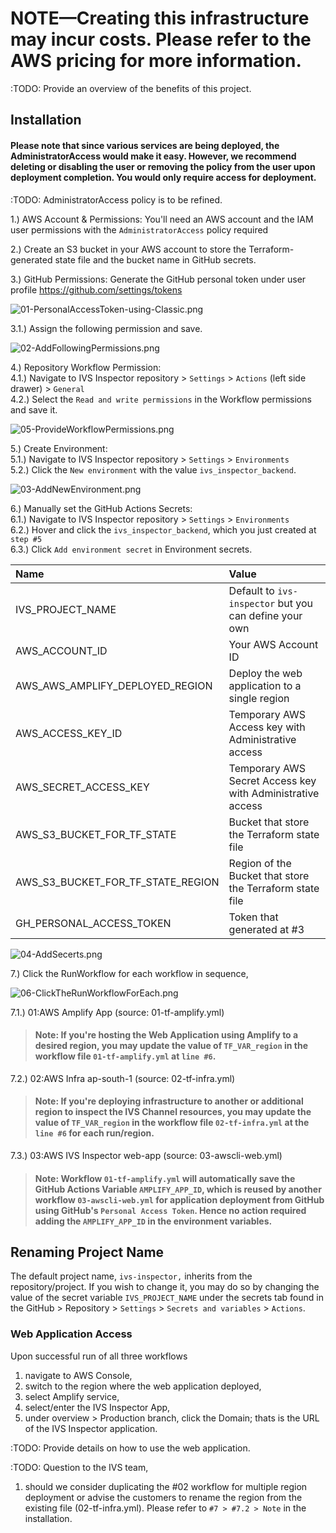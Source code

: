 # NOTE—Creating this infrastructure may incur costs. Please refer to the AWS pricing for more information.

:TODO: Provide an overview of the benefits of this project.

## Installation

#### Please note that since various services are being deployed, the AdministratorAccess would make it easy. However, we recommend deleting or disabling the user or removing the policy from the user upon deployment completion. You would only require access for deployment.

:TODO: AdministratorAccess policy is to be refined.

1.) AWS Account & Permissions: You'll need an AWS account and the IAM user permissions with the `AdministratorAccess` policy required

2.) Create an S3 bucket in your AWS account to store the Terraform-generated state file and the bucket name in GitHub secrets.

3.) GitHub Permissions: Generate the GitHub personal token under user profile https://github.com/settings/tokens

![01-PersonalAccessToken-using-Classic.png](documentation/screenshots/01-PersonalAccessToken-using-Classic.png)

3.1.) Assign the following permission and save.

![02-AddFollowingPermissions.png](documentation/screenshots/02-AddFollowingPermissions.png)

4.) Repository Workflow Permission: <br>
4.1.) Navigate to IVS Inspector repository > `Settings` > `Actions` (left side drawer) > `General` <br>
4.2.) Select the `Read and write permissions` in the Workflow permissions and save it.

![05-ProvideWorkflowPermissions.png](documentation/screenshots/05-ProvideWorkflowPermissions.png)

5.) Create Environment: <br>
5.1.) Navigate to IVS Inspector repository > `Settings` > `Environments` <br>
5.2.) Click the `New environment` with the value `ivs_inspector_backend`.

![03-AddNewEnvironment.png](documentation/screenshots/03-AddNewEnvironment.png)

6.) Manually set the GitHub Actions Secrets: <br>
6.1.) Navigate to IVS Inspector repository > `Settings` > `Environments` <br>
6.2.) Hover and click the `ivs_inspector_backend`, which you just created at `step #5` <br>
6.3.) Click `Add environment secret` in Environment secrets. <br>

| Name                              | Value                                                      |
| :-------------------------------- | :--------------------------------------------------------- |
| IVS_PROJECT_NAME                  | Default to `ivs-inspector` but you can define your own     |
| AWS_ACCOUNT_ID                    | Your AWS Account ID                                        |
| AWS_AWS_AMPLIFY_DEPLOYED_REGION   | Deploy the web application to a single region              |
| AWS_ACCESS_KEY_ID                 | Temporary AWS Access key with Administrative access        |
| AWS_SECRET_ACCESS_KEY             | Temporary AWS Secret Access key with Administrative access |
| AWS_S3_BUCKET_FOR_TF_STATE        | Bucket that store the Terraform state file                 |
| AWS_S3_BUCKET_FOR_TF_STATE_REGION | Region of the Bucket that store the Terraform state file   |
| GH_PERSONAL_ACCESS_TOKEN          | Token that generated at #3                                 |

![04-AddSecerts.png](documentation/screenshots/04-AddSecerts.png)

7.) Click the RunWorkflow for each workflow in sequence,

![06-ClickTheRunWorkflowForEach.png](documentation/screenshots/06-ClickTheRunWorkflowForEach.png)

7.1.) 01:AWS Amplify App (source: 01-tf-amplify.yml)

> #### Note: If you're hosting the Web Application using Amplify to a desired region, you may update the value of `TF_VAR_region` in the workflow file `01-tf-amplify.yml` at `line #6`.

7.2.) 02:AWS Infra ap-south-1 (source: 02-tf-infra.yml)

> #### Note: If you're deploying infrastructure to another or additional region to inspect the IVS Channel resources, you may update the value of `TF_VAR_region` in the workflow file `02-tf-infra.yml` at the `line #6` for each run/region.

7.3.) 03:AWS IVS Inspector web-app (source: 03-awscli-web.yml)

> #### Note: Workflow `01-tf-amplify.yml` will automatically save the GitHub Actions Variable `AMPLIFY_APP_ID`, which is reused by another workflow `03-awscli-web.yml` for application deployment from GitHub using GitHub's `Personal Access Token`. Hence no action required adding the `AMPLIFY_APP_ID` in the environment variables.

## Renaming Project Name

The default project name, `ivs-inspector,` inherits from the repository/project. If you wish to change it, you may do so by changing the value of the secret variable `IVS_PROJECT_NAME` under the secrets tab found in the GitHub > Repository > `Settings` > `Secrets and variables` > `Actions`.

### Web Application Access

Upon successful run of all three workflows

1. navigate to AWS Console,
2. switch to the region where the web application deployed,
3. select Amplify service,
4. select/enter the IVS Inspector App,
5. under overview > Production branch, click the Domain; thats is the URL of the IVS Inspector application.

:TODO: Provide details on how to use the web application.

:TODO: Question to the IVS team,

1. should we consider duplicating the #02 workflow for multiple region deployment or advise the customers to rename the region from the existing file (02-tf-infra.yml). Please refer to `#7 > #7.2 > Note` in the installation.
